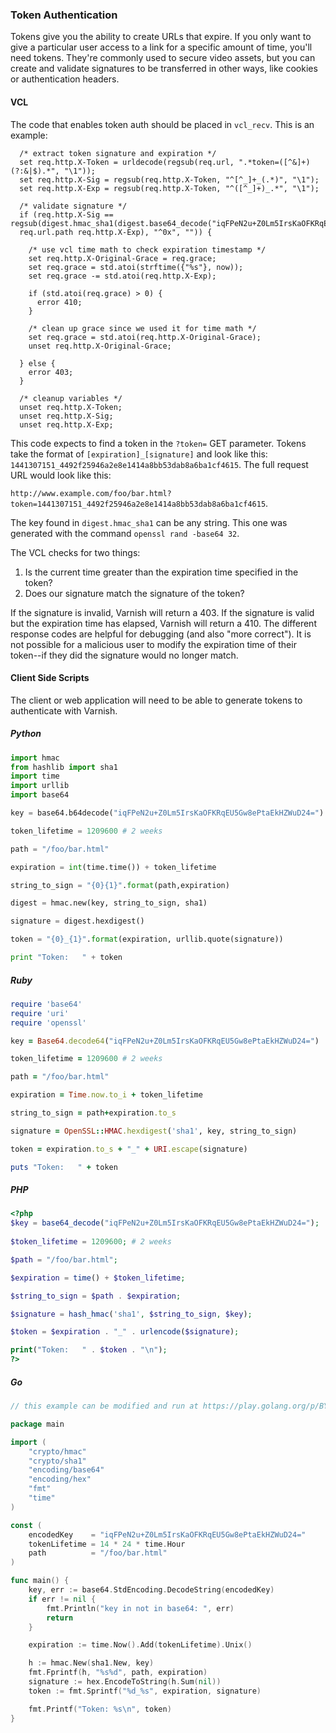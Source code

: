 ### Token Authentication

Tokens give you the ability to create URLs that expire. If you only want to give a particular user access to a link for a specific amount of time, you'll need tokens. They're commonly used to secure video assets, but you can create and validate signatures to be transferred in other ways, like cookies or authentication headers.

#### VCL

The code that enables token auth should be placed in `vcl_recv`. This is an example:

```vcl
  /* extract token signature and expiration */
  set req.http.X-Token = urldecode(regsub(req.url, ".*token=([^&]+)(?:&|$).*", "\1"));
  set req.http.X-Sig = regsub(req.http.X-Token, "^[^_]+_(.*)", "\1");
  set req.http.X-Exp = regsub(req.http.X-Token, "^([^_]+)_.*", "\1");

  /* validate signature */
  if (req.http.X-Sig == regsub(digest.hmac_sha1(digest.base64_decode("iqFPeN2u+Z0Lm5IrsKaOFKRqEU5Gw8ePtaEkHZWuD24="),
  req.url.path req.http.X-Exp), "^0x", "")) {

    /* use vcl time math to check expiration timestamp */
    set req.http.X-Original-Grace = req.grace;
    set req.grace = std.atoi(strftime({"%s"}, now));
    set req.grace -= std.atoi(req.http.X-Exp);
    
    if (std.atoi(req.grace) > 0) {
      error 410;
    }
    
    /* clean up grace since we used it for time math */
    set req.grace = std.atoi(req.http.X-Original-Grace);
    unset req.http.X-Original-Grace;

  } else {
    error 403;
  }

  /* cleanup variables */
  unset req.http.X-Token;
  unset req.http.X-Sig;
  unset req.http.X-Exp;
```

This code expects to find a token in the `?token=` GET parameter. Tokens take the format of `[expiration]_[signature]` and look like this: `1441307151_4492f25946a2e8e1414a8bb53dab8a6ba1cf4615`. The full request URL would look like this: 

`http://www.example.com/foo/bar.html?token=1441307151_4492f25946a2e8e1414a8bb53dab8a6ba1cf4615`.

The key found in `digest.hmac_sha1` can be any string. This one was generated with the command `openssl rand -base64 32`.

The VCL checks for two things:

 1. Is the current time greater than the expiration time specified in the token?
 2. Does our signature match the signature of the token?

If the signature is invalid, Varnish will return a 403. If the signature is valid but the expiration time has elapsed, Varnish will return a 410. The different response codes are helpful for debugging (and also "more correct"). It is not possible for a malicious user to modify the expiration time of their token--if they did the signature would no longer match. 

#### Client Side Scripts

The client or web application will need to be able to generate tokens to authenticate with Varnish. 

##### Python

```python
import hmac
from hashlib import sha1
import time
import urllib
import base64

key = base64.b64decode("iqFPeN2u+Z0Lm5IrsKaOFKRqEU5Gw8ePtaEkHZWuD24=")

token_lifetime = 1209600 # 2 weeks

path = "/foo/bar.html"

expiration = int(time.time()) + token_lifetime

string_to_sign = "{0}{1}".format(path,expiration)

digest = hmac.new(key, string_to_sign, sha1)

signature = digest.hexdigest() 

token = "{0}_{1}".format(expiration, urllib.quote(signature))

print "Token:   " + token
```

##### Ruby

```ruby
require 'base64'
require 'uri'
require 'openssl' 

key = Base64.decode64("iqFPeN2u+Z0Lm5IrsKaOFKRqEU5Gw8ePtaEkHZWuD24=")

token_lifetime = 1209600 # 2 weeks

path = "/foo/bar.html"

expiration = Time.now.to_i + token_lifetime

string_to_sign = path+expiration.to_s

signature = OpenSSL::HMAC.hexdigest('sha1', key, string_to_sign)

token = expiration.to_s + "_" + URI.escape(signature)

puts "Token:   " + token
```

##### PHP

```php
<?php
$key = base64_decode("iqFPeN2u+Z0Lm5IrsKaOFKRqEU5Gw8ePtaEkHZWuD24=");
 
$token_lifetime = 1209600; # 2 weeks

$path = "/foo/bar.html";

$expiration = time() + $token_lifetime;

$string_to_sign = $path . $expiration;

$signature = hash_hmac('sha1', $string_to_sign, $key);

$token = $expiration . "_" . urlencode($signature);

print("Token:   " . $token . "\n");
?>
```

##### Go

```go
// this example can be modified and run at https://play.golang.org/p/BYXqllJy_J

package main

import (
    "crypto/hmac"
    "crypto/sha1"
    "encoding/base64"
    "encoding/hex"
    "fmt"
    "time"
)

const (
    encodedKey    = "iqFPeN2u+Z0Lm5IrsKaOFKRqEU5Gw8ePtaEkHZWuD24="
    tokenLifetime = 14 * 24 * time.Hour
    path          = "/foo/bar.html"
)

func main() {
    key, err := base64.StdEncoding.DecodeString(encodedKey)
    if err != nil {
        fmt.Println("key in not in base64: ", err)
        return
    }

    expiration := time.Now().Add(tokenLifetime).Unix()

    h := hmac.New(sha1.New, key)
    fmt.Fprintf(h, "%s%d", path, expiration)
    signature := hex.EncodeToString(h.Sum(nil))
    token := fmt.Sprintf("%d_%s", expiration, signature)

    fmt.Printf("Token: %s\n", token)
}
```
